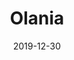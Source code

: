 ---
title: Olania
description:
image: olania.jpg
preview: https://jekyllthemes.io/theme/olania-blog-jekyll-theme
date: 2019-12-30
---